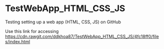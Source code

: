 # TestWebApp_HTML_CSS_JS
Testing setting up a web app (HTML, CSS, JS) on GitHub

Use this link for accessing
https://cdn.rawgit.com/ddkhoa87/TestWebApp_HTML_CSS_JS/4fc18ff0/files/index.html
